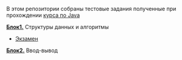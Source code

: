<p>В этом репозитории собраны тестовые задания полученные при прохождении <a href="https://github.com/ReyBos/job4j_design">курса по Java</a></p>
<p><strong><a href="https://github.com/ReyBos/job4j_design/tree/master/chapter_001">Блок1.</a></strong>  
Структуры данных и алгоритмы</p> 
<ul>
    <li><a href="https://github.com/ReyBos/job4j_design_tests/tree/master/chapter_001">Экзамен</a></li>
</ul>
<p><strong><a href="https://github.com/ReyBos/job4j_design/tree/master/chapter_002">Блок2.</a></strong>  
Ввод-вывод</p>